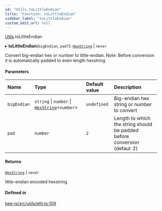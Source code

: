 ```yaml
---
id: "Utils.toLittleEndian"
title: "Function: toLittleEndian"
sidebar_label: "toLittleEndian"
custom_edit_url: null
---
```


[Utils](../namespaces/Utils.md).toLittleEndian

▸ **toLittleEndian**(`bigEndian`, `pad?`): [`HexString`](../types/Utils.HexString.md) \| `never`

Convert big-endian hex or number to little-endian.
Note: Before conversion it is automatically padded to even length hexstring

#### Parameters

| Name | Type | Default value | Description |
| :------ | :------ | :------ | :------ |
| `bigEndian` | `string` \| `number` \| [`HexString`](../types/Utils.HexString.md)<`number`\> | `undefined` | Big-endian hex string or number to convert |
| `pad` | `number` | `2` | Length to which the string should be padded before conversion (defaul: 2) |

#### Returns

[`HexString`](../types/Utils.HexString.md) \| `never`

little-endian encoded hexstring

#### Defined in

[bee-js/src/utils/eth.ts:109](https://github.com/ethersphere/bee-js/blob/2c8b9d1/src/utils/eth.ts#L109)

